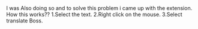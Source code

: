 <!-- This chrome extension is help us a little bit.
Sometimes we browse through some websites where we find some words or some language which is a little bit unfamiliar to us then we need to translate the language to our native understandable language. 
but 
1->opening a new tab.
2->Select the text.
3->Copy the text.
4->Select the Language.
5->Paste the text 
then you will find the translate version.
this is quite Numbersome job , Right?

<!-- --> I was Also doing so and to solve this problem i came up with the extension.


<!--->  How this works??

1.Select the text.
2.Right click on the mouse.
3.Select translate Boss.


